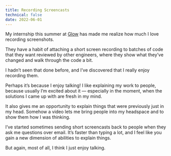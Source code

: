```yaml
---
title: Recording Screencasts
technical: false
date: 2022-06-01
---
```


My internship this summer at [Glow](https://glow.app) has made me realize how much I love recording screenshots. 

They have a habit of attaching a short screen recording to batches of code that they want reviewed by other engineers, where they show what they’ve changed and walk through the code a bit. 

I hadn’t seen that done before, and I’ve discovered that I really enjoy recording them. 

Perhaps it’s because I enjoy talking! I like explaining my work to people, because usually I’m excited about it — especially in the moment, when the solutions I came up with are fresh in my mind. 

It also gives me an opportunity to explain things that were previously just in my head. Somehow a video lets me bring people into my headspace and to show them how I was thinking. 

I’ve started sometimes sending short screencasts back to people when they ask me questions over email. It’s faster than typing a lot, and I feel like you gain a new dimension of abilities to explain things. 

But again, most of all, I think I just enjoy talking. 